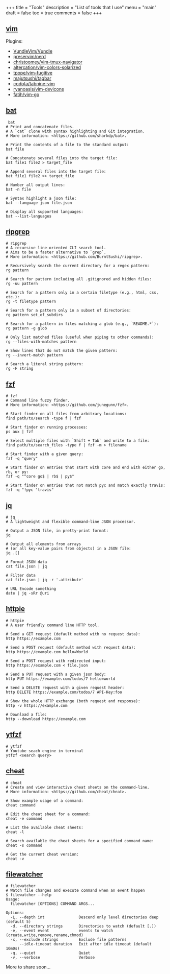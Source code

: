 +++
title = "Tools"
description = "List of tools that I use"
menu = "main"
draft = false
toc = true
comments = false
+++

## [vim](https://github.com/vim/vim)

Plugins:
- [VundleVim/Vundle](https://github.com/VundleVim/Vundle.vim)
- [preservim/nerd](https://github.com/preservim/nerdtree)
- [christoomey/vim-tmux-navigator](https://github.com/christoomey/vim-tmux-navigator)
- [altercation/vim-colors-solarized](https://github.com/altercation/vim-colors-solarized)
- [tpope/vim-fugitive](https://github.com/tpope/vim-fugitive)
- [majutsushi/tagbar](https://github.com/majutsushi/tagbar)
- [codota/tabnine-vim](https://github.com/codota/tabnine-vim)
- [ryanoasis/vim-devicons](https://github.com/ryanoasis/vim-devicons)
- [fatih/vim-go](https://github.com/fatih/vim-go)

## [bat](https://github.com/sharkdp/bat)

```
 bat
# Print and concatenate files.
# A `cat` clone with syntax highlighting and Git integration.
# More information: <https://github.com/sharkdp/bat>.

# Print the contents of a file to the standard output:
bat file

# Concatenate several files into the target file:
bat file1 file2 > target_file

# Append several files into the target file:
bat file1 file2 >> target_file

# Number all output lines:
bat -n file

# Syntax highlight a json file:
bat --language json file.json

# Display all supported languages:
bat --list-languages
```

## [ripgrep](https://github.com/BurntSushi/ripgrep)

```
# ripgrep
# A recursive line-oriented CLI search tool.
# Aims to be a faster alternative to `grep`.
# More information: <https://github.com/BurntSushi/ripgrep>.

# Recursively search the current directory for a regex pattern:
rg pattern

# Search for pattern including all .gitignored and hidden files:
rg -uu pattern

# Search for a pattern only in a certain filetype (e.g., html, css, etc.):
rg -t filetype pattern

# Search for a pattern only in a subset of directories:
rg pattern set_of_subdirs

# Search for a pattern in files matching a glob (e.g., `README.*`):
rg pattern -g glob

# Only list matched files (useful when piping to other commands):
rg --files-with-matches pattern

# Show lines that do not match the given pattern:
rg --invert-match pattern

# Search a literal string pattern:
rg -F string
```

## [fzf](https://github.com/junegunn/fzf)

```
# fzf
# Command line fuzzy finder.
# More information: <https://github.com/junegunn/fzf>.

# Start finder on all files from arbitrary locations:
find path/to/search -type f | fzf

# Start finder on running processes:
ps aux | fzf

# Select multiple files with `Shift + Tab` and write to a file:
find path/to/search_files -type f | fzf -m > filename

# Start finder with a given query:
fzf -q "query"

# Start finder on entries that start with core and end with either go, rb, or py:
fzf -q "^core go$ | rb$ | py$"

# Start finder on entries that not match pyc and match exactly travis:
fzf -q "!pyc 'travis"
```

## [jq](https://github.com/stedolan/jq)

```
# jq
# A lightweight and flexible command-line JSON processor.

# Output a JSON file, in pretty-print format:
jq

# Output all elements from arrays
# (or all key-value pairs from objects) in a JSON file:
jq .[]

# Format JSON data
cat file.json | jq

# Filter data
cat file.json | jq -r '.attribute'

# URL Encode something
date | jq -sRr @uri
```

## [httpie](https://github.com/httpie/httpie)

```
# httpie
# A user friendly command line HTTP tool.

# Send a GET request (default method with no request data):
http https://example.com

# Send a POST request (default method with request data):
http https://example.com hello=World

# Send a POST request with redirected input:
http https://example.com < file.json

# Send a PUT request with a given json body:
http PUT https://example.com/todos/7 hello=world

# Send a DELETE request with a given request header:
http DELETE https://example.com/todos/7 API-Key:foo

# Show the whole HTTP exchange (both request and response):
http -v https://example.com

# Download a file:
http --download https://example.com
```

## [ytfzf](https://github.com/pystardust/ytfzf)

```
# ytfzf
# Youtube seach engine in terminal
ytfzf <search query>
```

## [cheat](https://cheat.sh/)

```
# cheat
# Create and view interactive cheat sheets on the command-line.
# More information: <https://github.com/cheat/cheat>.

# Show example usage of a command:
cheat command

# Edit the cheat sheet for a command:
cheat -e command

# List the available cheat sheets:
cheat -l

# Search available the cheat sheets for a specified command name:
cheat -s command

# Get the current cheat version:
cheat -v
```

## [filewatcher](https://github.com/dnephin/filewatcher)

```
# filewatcher
# Watch file changes and execute command when an event happen
$ filewatcher --help
Usage:
  filewatcher [OPTIONS] COMMAND ARGS... 

Options:
  -L, --depth int               Descend only level directories deep (default 5)
  -d, --directory strings       Directories to watch (default [.])
  -e, --event event             events to watch (create,write,remove,rename,chmod)
  -x, --exclude strings         Exclude file patterns
      --idle-timeout duration   Exit after idle timeout (default 10m0s)
  -q, --quiet                   Quiet
  -v, --verbose                 Verbose
```

More to share soon...
